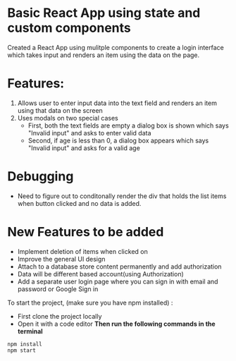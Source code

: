 # **Basic React App using state and custom components**

Created a React App using mulitple components to create a login interface which takes input and renders an item using the data on the page.

# Features:
1. Allows user to enter input data into the text field and renders an item using that data on the screen
2. Uses modals on two special cases 
     - First, both the text fields are empty a dialog box is shown which says "Invalid input" and asks to enter valid data 
     - Second, if age is less than 0, a dialog box appears which says "Invalid input" and asks for a valid age

# Debugging 
   - Need to figure out to conditonally render the div that holds the list items when button clicked and no data is added.
# New Features to be added
   - Implement deletion of items when clicked on 
   - Improve the general UI design
   - Attach to a database store content permanently and add authorization
   - Data will be different based account(using Authorization)
   - Add a separate user login page where you can sign in with email and password or Google Sign in

To start the project, (make sure you have npm installed) :
  - First clone the project locally 
  - Open it with a code editor
**Then run the following commands in the terminal**
```
npm install
npm start
```

